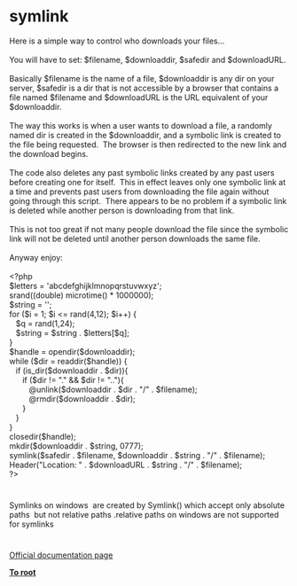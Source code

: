 # symlink




<div class="phpcode"><span class="html">
Here is a simple way to control who downloads your files...
<br>
<br>You will have to set: $filename, $downloaddir, $safedir and $downloadURL.
<br>
<br>Basically $filename is the name of a file, $downloaddir is any dir on your server, $safedir is a dir that is not accessible by a browser that contains a file named $filename and $downloadURL is the URL equivalent of your $downloaddir.
<br>
<br>The way this works is when a user wants to download a file, a randomly named dir is created in the $downloaddir, and a symbolic link is created to the file being requested.&#xA0; The browser is then redirected to the new link and the download begins.
<br>
<br>The code also deletes any past symbolic links created by any past users before creating one for itself.&#xA0; This in effect leaves only one symbolic link at a time and prevents past users from downloading the file again without going through this script.&#xA0; There appears to be no problem if a symbolic link is deleted while another person is downloading from that link.
<br>
<br>This is not too great if not many people download the file since the symbolic link will not be deleted until another person downloads the same file. 
<br>
<br>Anyway enjoy:
<br>
<br><span class="default">&lt;?php
<br>$letters </span><span class="keyword">= </span><span class="string">&apos;abcdefghijklmnopqrstuvwxyz&apos;</span><span class="keyword">;
<br></span><span class="default">srand</span><span class="keyword">((double) </span><span class="default">microtime</span><span class="keyword">() * </span><span class="default">1000000</span><span class="keyword">);
<br></span><span class="default">$string </span><span class="keyword">= </span><span class="string">&apos;&apos;</span><span class="keyword">;
<br>for (</span><span class="default">$i </span><span class="keyword">= </span><span class="default">1</span><span class="keyword">; </span><span class="default">$i </span><span class="keyword">&lt;= </span><span class="default">rand</span><span class="keyword">(</span><span class="default">4</span><span class="keyword">,</span><span class="default">12</span><span class="keyword">); </span><span class="default">$i</span><span class="keyword">++) {
<br>&#xA0;&#xA0; </span><span class="default">$q </span><span class="keyword">= </span><span class="default">rand</span><span class="keyword">(</span><span class="default">1</span><span class="keyword">,</span><span class="default">24</span><span class="keyword">);
<br>&#xA0;&#xA0; </span><span class="default">$string </span><span class="keyword">= </span><span class="default">$string </span><span class="keyword">. </span><span class="default">$letters</span><span class="keyword">[</span><span class="default">$q</span><span class="keyword">];
<br>}
<br></span><span class="default">$handle </span><span class="keyword">= </span><span class="default">opendir</span><span class="keyword">(</span><span class="default">$downloaddir</span><span class="keyword">);
<br>while (</span><span class="default">$dir </span><span class="keyword">= </span><span class="default">readdir</span><span class="keyword">(</span><span class="default">$handle</span><span class="keyword">)) {
<br>&#xA0;&#xA0; if (</span><span class="default">is_dir</span><span class="keyword">(</span><span class="default">$downloaddir </span><span class="keyword">. </span><span class="default">$dir</span><span class="keyword">)){
<br>&#xA0; &#xA0; &#xA0; if (</span><span class="default">$dir </span><span class="keyword">!= </span><span class="string">&quot;.&quot; </span><span class="keyword">&amp;&amp; </span><span class="default">$dir </span><span class="keyword">!= </span><span class="string">&quot;..&quot;</span><span class="keyword">){
<br>&#xA0; &#xA0; &#xA0; &#xA0;&#xA0; @</span><span class="default">unlink</span><span class="keyword">(</span><span class="default">$downloaddir </span><span class="keyword">. </span><span class="default">$dir </span><span class="keyword">. </span><span class="string">&quot;/&quot; </span><span class="keyword">. </span><span class="default">$filename</span><span class="keyword">);
<br>&#xA0; &#xA0; &#xA0; &#xA0;&#xA0; @</span><span class="default">rmdir</span><span class="keyword">(</span><span class="default">$downloaddir </span><span class="keyword">. </span><span class="default">$dir</span><span class="keyword">);
<br>&#xA0; &#xA0; &#xA0; }
<br>&#xA0;&#xA0; }
<br>}
<br></span><span class="default">closedir</span><span class="keyword">(</span><span class="default">$handle</span><span class="keyword">);
<br></span><span class="default">mkdir</span><span class="keyword">(</span><span class="default">$downloaddir </span><span class="keyword">. </span><span class="default">$string</span><span class="keyword">, </span><span class="default">0777</span><span class="keyword">);
<br></span><span class="default">symlink</span><span class="keyword">(</span><span class="default">$safedir </span><span class="keyword">. </span><span class="default">$filename</span><span class="keyword">, </span><span class="default">$downloaddir </span><span class="keyword">. </span><span class="default">$string </span><span class="keyword">. </span><span class="string">&quot;/&quot; </span><span class="keyword">. </span><span class="default">$filename</span><span class="keyword">);
<br></span><span class="default">Header</span><span class="keyword">(</span><span class="string">&quot;Location: &quot; </span><span class="keyword">. </span><span class="default">$downloadURL </span><span class="keyword">. </span><span class="default">$string </span><span class="keyword">. </span><span class="string">&quot;/&quot; </span><span class="keyword">. </span><span class="default">$filename</span><span class="keyword">);
<br></span><span class="default">?&gt;</span>
</span>
</div>
  

#


<div class="phpcode"><span class="html">
Symlinks on windows&#xA0; are created by Symlink() which accept only absolute paths&#xA0; but not relative paths .relative paths on windows are not supported for symlinks</span>
</div>
  

#

[Official documentation page](https://www.php.net/manual/en/function.symlink.php)

**[To root](/README.md)**